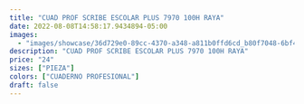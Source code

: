```yaml
---
title: "CUAD PROF SCRIBE ESCOLAR PLUS 7970 100H RAYA"
date: 2022-08-08T14:58:17.9434894-05:00
images:
  - "images/showcase/36d729e0-89cc-4370-a348-a811b0ffd6cd_b80f7048-6bf4-46f5-8eeb-8bcaa445b62c.webp"
description: "CUAD PROF SCRIBE ESCOLAR PLUS 7970 100H RAYA"
price: "24"
sizes: ["PIEZA"]
colors: ["CUADERNO PROFESIONAL"]
draft: false
---
```

